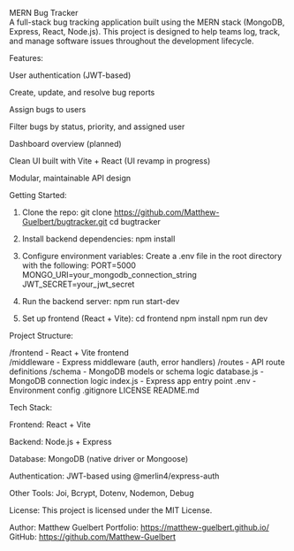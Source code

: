 MERN Bug Tracker <br>
A full-stack bug tracking application built using the MERN stack (MongoDB, Express, React, Node.js). This project is designed to help teams log, track, and manage software issues throughout the development lifecycle.

Features:

User authentication (JWT-based)

Create, update, and resolve bug reports

Assign bugs to users

Filter bugs by status, priority, and assigned user

Dashboard overview (planned)

Clean UI built with Vite + React (UI revamp in progress)

Modular, maintainable API design

Getting Started:

1. Clone the repo:
git clone https://github.com/Matthew-Guelbert/bugtracker.git
cd bugtracker

2. Install backend dependencies:
npm install

3. Configure environment variables:
Create a .env file in the root directory with the following:
PORT=5000
MONGO_URI=your_mongodb_connection_string
JWT_SECRET=your_jwt_secret

4. Run the backend server:
npm run start-dev

5. Set up frontend (React + Vite):
cd frontend
npm install
npm run dev

Project Structure:

/frontend - React + Vite frontend <br>
/middleware - Express middleware (auth, error handlers)
/routes - API route definitions
/schema - MongoDB models or schema logic
database.js - MongoDB connection logic
index.js - Express app entry point
.env - Environment config
.gitignore
LICENSE
README.md

Tech Stack:

Frontend: React + Vite

Backend: Node.js + Express

Database: MongoDB (native driver or Mongoose)

Authentication: JWT-based using @merlin4/express-auth

Other Tools: Joi, Bcrypt, Dotenv, Nodemon, Debug

License:
This project is licensed under the MIT License.

Author:
Matthew Guelbert
Portfolio: https://matthew-guelbert.github.io/
GitHub: https://github.com/Matthew-Guelbert

